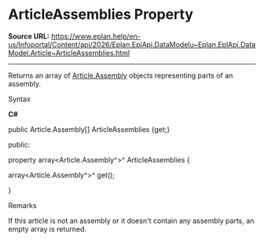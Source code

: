 # ArticleAssemblies Property

**Source URL:** https://www.eplan.help/en-us/Infoportal/Content/api/2026/Eplan.EplApi.DataModelu~Eplan.EplApi.DataModel.Article~ArticleAssemblies.html

---

Returns an array of [Article.Assembly](Eplan.EplApi.DataModelu~Eplan.EplApi.DataModel.Article+Assembly.html) objects representing parts of an assembly.

Syntax

**C#**



public Article.Assembly[] ArticleAssemblies {get;}

public:

property array<Article.Assembly^>^ ArticleAssemblies {

   array<Article.Assembly^>^ get();

}


Remarks

If this article is not an assembly or it doesn't contain any assembly parts, an empty array is returned.
